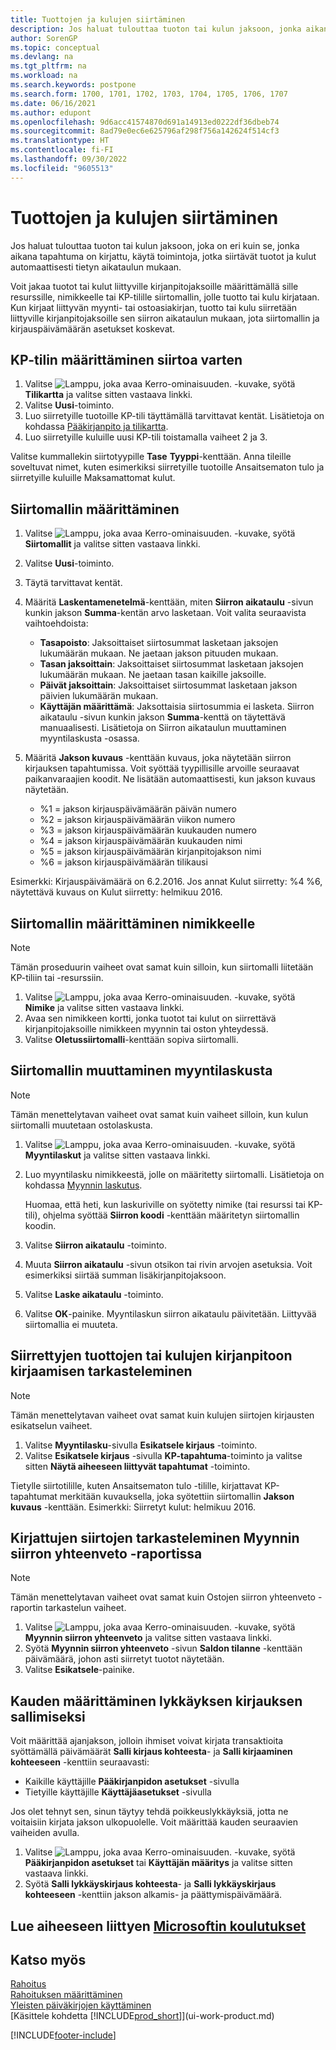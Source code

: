 ```yaml
---
title: Tuottojen ja kulujen siirtäminen
description: Jos haluat tulouttaa tuoton tai kulun jaksoon, jonka aikana tapahtumaa ei kirjattu, voit siirtää tai lykätä ne automaattisesti tietyn aikataulun mukaan.
author: SorenGP
ms.topic: conceptual
ms.devlang: na
ms.tgt_pltfrm: na
ms.workload: na
ms.search.keywords: postpone
ms.search.form: 1700, 1701, 1702, 1703, 1704, 1705, 1706, 1707
ms.date: 06/16/2021
ms.author: edupont
ms.openlocfilehash: 9d6acc41574870d691a14913ed0222df36dbeb74
ms.sourcegitcommit: 8ad79e0ec6e625796af298f756a142624f514cf3
ms.translationtype: HT
ms.contentlocale: fi-FI
ms.lasthandoff: 09/30/2022
ms.locfileid: "9605513"
---
```

# <a name="defer-revenues-and-expenses"></a>Tuottojen ja kulujen siirtäminen

Jos haluat tulouttaa tuoton tai kulun jaksoon, joka on eri kuin se, jonka aikana tapahtuma on kirjattu, käytä toimintoja, jotka siirtävät tuotot ja kulut automaattisesti tietyn aikataulun mukaan.

Voit jakaa tuotot tai kulut liittyville kirjanpitojaksoille määrittämällä sille resurssille, nimikkeelle tai KP-tilille siirtomallin, jolle tuotto tai kulu kirjataan. Kun kirjaat liittyvän myynti- tai ostoasiakirjan, tuotto tai kulu siirretään liittyville kirjanpitojaksoille sen siirron aikataulun mukaan, jota siirtomallin ja kirjauspäivämäärän asetukset koskevat.

## <a name="to-set-up-a-gl-account-for-deferral"></a>KP-tilin määrittäminen siirtoa varten

1. Valitse ![Lamppu, joka avaa Kerro-ominaisuuden.](media/ui-search/search_small.png "Kerro, mitä haluat tehdä") -kuvake, syötä **Tilikartta** ja valitse sitten vastaava linkki.
2. Valitse **Uusi**-toiminto.
3. Luo siirretyille tuotoille KP-tili täyttämällä tarvittavat kentät. Lisätietoja on kohdassa [Pääkirjanpito ja tilikartta](finance-general-ledger.md).
4. Luo siirretyille kuluille uusi KP-tili toistamalla vaiheet 2 ja 3.

Valitse kummallekin siirtotyypille **Tase** **Tyyppi**-kenttään. Anna tileille soveltuvat nimet, kuten esimerkiksi siirretyille tuotoille Ansaitsematon tulo ja siirretyille kuluille Maksamattomat kulut.

## <a name="to-set-up-a-deferral-template"></a>Siirtomallin määrittäminen

1. Valitse ![Lamppu, joka avaa Kerro-ominaisuuden.](media/ui-search/search_small.png "Kerro, mitä haluat tehdä") -kuvake, syötä **Siirtomallit** ja valitse sitten vastaava linkki.
2. Valitse **Uusi**-toiminto.
3. Täytä tarvittavat kentät.
4. Määritä **Laskentamenetelmä**-kenttään, miten **Siirron aikataulu** -sivun kunkin jakson **Summa**-kentän arvo lasketaan. Voit valita seuraavista vaihtoehdoista:

   * **Tasapoisto**: Jaksoittaiset siirtosummat lasketaan jaksojen lukumäärän mukaan. Ne jaetaan jakson pituuden mukaan.
   * **Tasan jaksoittain**: Jaksoittaiset siirtosummat lasketaan jaksojen lukumäärän mukaan. Ne jaetaan tasan kaikille jaksoille.
   * **Päivät jaksoittain**: Jaksoittaiset siirtosummat lasketaan jakson päivien lukumäärän mukaan.
   * **Käyttäjän määrittämä**: Jaksottaisia siirtosummia ei lasketa. Siirron aikataulu -sivun kunkin jakson **Summa**-kenttä on täytettävä manuaalisesti. Lisätietoja on Siirron aikataulun muuttaminen myyntilaskusta -osassa.
5. Määritä **Jakson kuvaus** -kenttään kuvaus, joka näytetään siirron kirjauksen tapahtumissa. Voit syöttää tyypillisille arvoille seuraavat paikanvaraajien koodit. Ne lisätään automaattisesti, kun jakson kuvaus näytetään.

   * %1 = jakson kirjauspäivämäärän päivän numero
   * %2 = jakson kirjauspäivämäärän viikon numero
   * %3 = jakson kirjauspäivämäärän kuukauden numero
   * %4 = jakson kirjauspäivämäärän kuukauden nimi
   * %5 = jakson kirjauspäivämäärän kirjanpitojakson nimi
   * %6 = jakson kirjauspäivämäärän tilikausi

Esimerkki: Kirjauspäivämäärä on 6.2.2016. Jos annat Kulut siirretty: %4 %6, näytettävä kuvaus on Kulut siirretty: helmikuu 2016.

## <a name="to-assign-a-deferral-template-to-an-item"></a>Siirtomallin määrittäminen nimikkeelle

> [!NOTE]  
> Tämän proseduurin vaiheet ovat samat kuin silloin, kun siirtomalli liitetään KP-tiliin tai -resurssiin.

1. Valitse ![Lamppu, joka avaa Kerro-ominaisuuden.](media/ui-search/search_small.png "Kerro, mitä haluat tehdä") -kuvake, syötä **Nimike** ja valitse sitten vastaava linkki.
2. Avaa sen nimikkeen kortti, jonka tuotot tai kulut on siirrettävä kirjanpitojaksoille nimikkeen myynnin tai oston yhteydessä.
3. Valitse **Oletussiirtomalli**-kenttään sopiva siirtomalli.

## <a name="to-change-a-deferral-schedule-from-a-sales-invoice"></a>Siirtomallin muuttaminen myyntilaskusta

> [!NOTE]  
> Tämän menettelytavan vaiheet ovat samat kuin vaiheet silloin, kun kulun siirtomalli muutetaan ostolaskusta.

1. Valitse ![Lamppu, joka avaa Kerro-ominaisuuden.](media/ui-search/search_small.png "Kerro, mitä haluat tehdä") -kuvake, syötä **Myyntilaskut** ja valitse sitten vastaava linkki.
2. Luo myyntilasku nimikkeestä, jolle on määritetty siirtomalli. Lisätietoja on kohdassa [Myynnin laskutus](sales-how-invoice-sales.md).

    Huomaa, että heti, kun laskuriville on syötetty nimike (tai resurssi tai KP-tili), ohjelma syöttää **Siirron koodi** -kenttään määritetyn siirtomallin koodin.
3. Valitse **Siirron aikataulu** -toiminto.
4. Muuta **Siirron aikataulu** -sivun otsikon tai rivin arvojen asetuksia. Voit esimerkiksi siirtää summan lisäkirjanpitojaksoon.
5. Valitse **Laske aikataulu** -toiminto.
6. Valitse **OK**-painike. Myyntilaskun siirron aikataulu päivitetään. Liittyvää siirtomallia ei muuteta.

## <a name="to-preview-how-deferred-revenues-or-expenses-will-be-posted-to-the-general-ledger"></a>Siirrettyjen tuottojen tai kulujen kirjanpitoon kirjaamisen tarkasteleminen

> [!NOTE]  
> Tämän menettelytavan vaiheet ovat samat kuin kulujen siirtojen kirjausten esikatselun vaiheet.

1. Valitse **Myyntilasku**-sivulla **Esikatsele kirjaus** -toiminto.
2. Valitse **Esikatsele kirjaus** -sivulla **KP-tapahtuma**-toiminto ja valitse sitten **Näytä aiheeseen liittyvät tapahtumat** -toiminto.

Tietylle siirtotilille, kuten Ansaitsematon tulo -tilille, kirjattavat KP-tapahtumat merkitään kuvauksella, joka syötettiin siirtomallin **Jakson kuvaus** -kenttään. Esimerkki: Siirretyt kulut: helmikuu 2016.

## <a name="to-review-posted-deferrals-in-the-sales-deferral-summary-report"></a>Kirjattujen siirtojen tarkasteleminen Myynnin siirron yhteenveto -raportissa

> [!NOTE]  
> Tämän menettelytavan vaiheet ovat samat kuin Ostojen siirron yhteenveto -raportin tarkastelun vaiheet.

1. Valitse ![Lamppu, joka avaa Kerro-ominaisuuden.](media/ui-search/search_small.png "Kerro, mitä haluat tehdä") -kuvake, syötä **Myynnin siirron yhteenveto** ja valitse sitten vastaava linkki.
2. Syötä **Myynnin siirron yhteenveto** -sivun **Saldon tilanne** -kenttään päivämäärä, johon asti siirretyt tuotot näytetään.
3. Valitse **Esikatsele**-painike.

## <a name="to-specify-a-period-in-which-to-allow-deferral-posting"></a>Kauden määrittäminen lykkäyksen kirjauksen sallimiseksi

Voit määrittää ajanjakson, jolloin ihmiset voivat kirjata transaktioita syöttämällä päivämäärät **Salli kirjaus kohteesta**- ja **Salli kirjaaminen kohteeseen** -kenttiin seuraavasti:

* Kaikille käyttäjille **Pääkirjanpidon asetukset** -sivulla
* Tietyille käyttäjille **Käyttäjäasetukset** -sivulla

Jos olet tehnyt sen, sinun täytyy tehdä poikkeuslykkäyksiä, jotta ne voitaisiin kirjata jakson ulkopuolelle. Voit määrittää kauden seuraavien vaiheiden avulla.

1. Valitse ![Lamppu, joka avaa Kerro-ominaisuuden.](media/ui-search/search_small.png "Kerro, mitä haluat tehdä") -kuvake, syötä **Pääkirjanpidon asetukset** tai **Käyttäjän määritys** ja valitse sitten vastaava linkki.
2. Syötä **Salli lykkäyskirjaus kohteesta**- ja **Salli lykkäyskirjaus kohteeseen** -kenttiin jakson alkamis- ja päättymispäivämäärä.

## <a name="see-related-microsoft-training"></a>Lue aiheeseen liittyen [Microsoftin koulutukset](/training/modules/processing-invoices-dynamics-365-business-central/)

## <a name="see-also"></a>Katso myös

[Rahoitus](finance.md)  
[Rahoituksen määrittäminen](finance-setup-finance.md)  
[Yleisten päiväkirjojen käyttäminen](ui-work-general-journals.md)  
[Käsittele kohdetta [!INCLUDE[prod_short](includes/prod_short.md)]](ui-work-product.md)


[!INCLUDE[footer-include](includes/footer-banner.md)]
